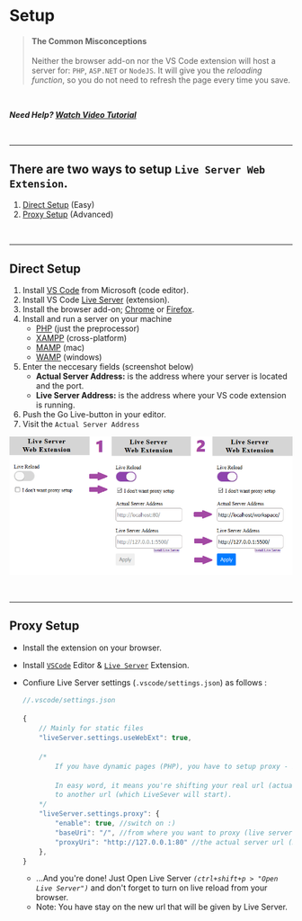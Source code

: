 # Setup
>#### The Common Misconceptions
>Neither the browser add-on nor the VS Code extension will host a server for: `PHP`, `ASP.NET` or `NodeJS`. It will give you the *reloading function*, so you do not need to refresh the page every time you save.

<br>

***Need Help? [Watch Video Tutorial](https://www.youtube.com/watch?v=54wcX1G2GH8)***  

<br><hr>

## There are two ways to setup `Live Server Web Extension`.

1. [Direct Setup](#direct-setup) (Easy)
2. [Proxy Setup](#proxy-setup) (Advanced)

<br><hr>

## Direct Setup

1. Install [VS Code](https://code.visualstudio.com/download) from Microsoft (code editor).
2. Install VS Code [Live Server](https://marketplace.visualstudio.com/items?itemName=ritwickdey.LiveServer) (extension).
3. Install the browser add-on; [Chrome](https://chrome.google.com/webstore/detail/live-server-web-extension/fiegdmejfepffgpnejdinekhfieaogmj/) or [Firefox](https://addons.mozilla.org/en-US/firefox/addon/live-server-web-extension/).
4. Install and run a server on your machine
	+ [PHP](http://php.net/downloads.php) (just the preprocessor)
	+ [XAMPP](https://www.apachefriends.org/index.html) (cross-platform)
	+ [MAMP](https://www.mamp.info/en/downloads/) (mac)
	+ [WAMP](http://www.wampserver.com/en/) (windows)
5. Enter the neccesary fields (screenshot below)
    + **Actual Server Address:** is the address where your server is located and the port.
	+ **Live Server Address:** is the address where your VS code extension is running.
6. Push the Go Live-button in your editor.
7. Visit the `Actual Server Address`

![](./../img/screenshots/direct-setup.png)

<br><hr>

## Proxy Setup

* Install the extension on your browser.
* Install [`VSCode`](https://code.visualstudio.com/download) Editor & [`Live Server`](https://marketplace.visualstudio.com/items?itemName=ritwickdey.LiveServer) Extension.
* Confiure Live Server settings (`.vscode/settings.json`) as follows :

    ```js
    //.vscode/settings.json

    {
        // Mainly for static files
        "liveServer.settings.useWebExt": true,

        /*
            If you have dynamic pages (PHP), you have to setup proxy - it's pretty easy.

            In easy word, it means you're shifting your real url (actual PHP url)
            to another url (which LiveSever will start).
        */
        "liveServer.settings.proxy": {
            "enable": true, //switch on :)
            "baseUri": "/", //from where you want to proxy (live server).
            "proxyUri": "http://127.0.0.1:80" //the actual server url (NOT live server).
        },
    }

    ```
    * ...And you're done! Just Open Live Server _`(ctrl+shift+p > "Open Live Server")`_ and don't forget to turn on live reload from your browser.
    * Note: You have stay on the new url that will be given by Live Server.

<!-- <br>

# All available VS Code settings
```json
{
    "liveServer.settings.AdvanceCustomBrowserCmdLine": null,
    "liveServer.settings.ChromeDebuggingAttachment": false,
    "liveServer.settings.CustomBrowser": "null",
    "liveServer.settings.donotShowInfoMsg": false,
    "liveServer.settings.donotVerifyTags": false,
    "liveServer.settings.host": "127.0.0.1",
    "liveServer.settings.https": {
        "enable": false,
        "cert": "",
        "key": "",
        "passphrase": ""
    },
    "liveServer.settings.ignoreFiles": [
        ".vscode/**",
        "**/*.scss",
        "**/*.sass"
    ],
    "liveServer.settings.NoBrowser": false,
    "liveServer.settings.port": 5500,
    "liveServer.settings.proxy": {
        "enable": false,
        "baseUri": "/",
        "proxyUri": "http://127.0.0.1:80"
    },
    "liveServer.settings.root": "/",
    "liveServer.settings.useWebExt": false
}
``` -->
